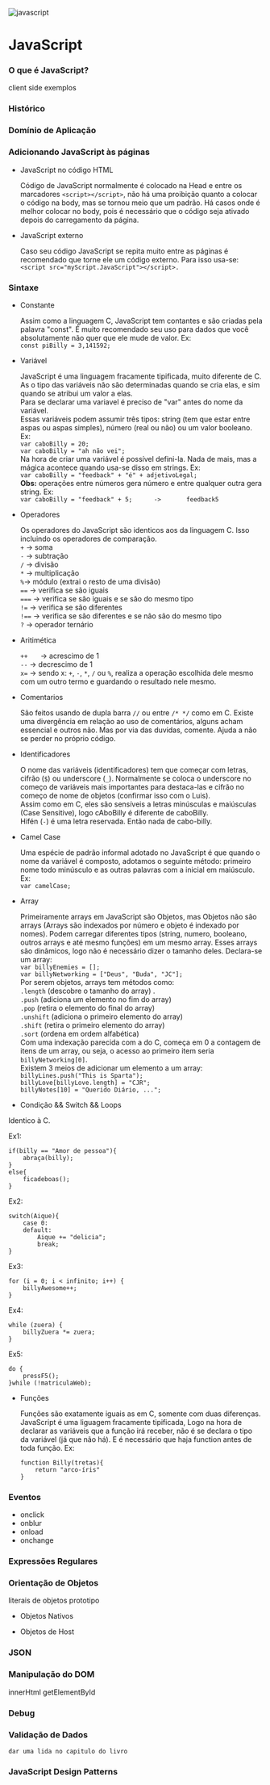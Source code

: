 ![javascript](https://aspblogs.blob.core.windows.net/media/dwahlin/Media/JavaScript-logo.png)
# JavaScript  

### O que é JavaScript?

client side
exemplos

### Histórico

### Domínio de Aplicação

### Adicionando JavaScript às páginas

+ JavaScript no código HTML  

	Código de JavaScript normalmente é colocado na Head e entre os marcadores `<script></script>`, não há uma proibição quanto a colocar o código na body, mas se tornou meio que um padrão. Há casos onde é melhor colocar no body, pois é necessário que o código seja ativado depois do carregamento da página.    

+ JavaScript externo  

	Caso seu código JavaScript se repita muito entre as páginas é recomendado que torne ele um código externo. Para isso usa-se:  
	```<script src="myScript.JavaScript"></script>. ```    

### Sintaxe

+ Constante

	Assim como a linguagem C, JavaScript tem contantes e são criadas pela palavra "const". É muito recomendado seu uso para dados que você absolutamente não quer que ele mude de valor.  Ex:  
```const piBilly = 3,141592;```    

+ Variável

	JavaScript é uma linguagem fracamente tipificada, muito diferente de C. As o tipo das variáveis não são determinadas quando se cria elas, e sim quando se atribui um valor a elas.  
	Para se declarar uma variavel é preciso de "var" antes do nome da variável.  
	Essas variáveis podem assumir três tipos: string (tem que estar entre aspas ou aspas simples), número (real ou não) ou um valor booleano. Ex:  
	```var caboBilly = 20;```  
	```var caboBilly = "ah não vei";```    
	Na hora de criar uma variável é possível defini-la. Nada de mais, mas a mágica acontece quando usa-se disso em strings. Ex:    
    ```var caboBilly = "feedback" + "é" + adjetivoLegal;```  
	**Obs:** operações entre números gera número e entre qualquer outra gera string. Ex:   
	```var caboBilly = "feedback" + 5;      ->       feedback5```  


+ Operadores

	Os operadores do JavaScript são identicos aos da linguagem C. Isso incluindo os operadores de comparação.    
	```+```	-> soma  
	```-```	-> subtração  
	```/```	-> divisão  
	```*```	-> multiplicação   
	```%```-> módulo (extrai o resto de uma divisão)    
	```==```	-> verifica se são iguais    
	```===```	-> verifica se são iguais  e se são do mesmo tipo  
	```!=```	-> verifica se são diferentes   
	```!==```	-> verifica se são diferentes e se não são do mesmo tipo   
	```?```	-> operador ternário  

+ Aritimética

	```++	``` ->	acrescimo de 1  
	```--```	->	decrescimo de 1  
	```x=```	-> sendo x: ```+```, ```-```, ```*```, ```/``` ou ```%```, realiza a operação escolhida dele mesmo com um outro termo e guardando o resultado nele mesmo.  

+ Comentarios
	
	São feitos usando de dupla barra ```//``` ou entre ```/* */``` como em C. Existe uma divergência em relação ao uso de comentários, alguns acham essencial e outros não. Mas por via das duvidas, comente. Ajuda a não se perder no próprio código.   

+ Identificadores
	
	O nome das variáveis (identificadores) tem que começar com letras, cifrão (```$```) ou underscore (```_```). Normalmente se coloca o underscore no começo de variáveis mais importantes para destaca-las e cifrão no começo de nome de objetos (confirmar isso com o Luis).    
	Assim como em C, eles são sensíveis a letras minúsculas e maiúsculas (Case Sensitive), logo cAboBilly é diferente de caboBilly.  
	Hifén (```-```) é uma letra reservada. Então nada de cabo-billy.  

+ Camel Case

	Uma espécie de padrão informal adotado no JavaScript é que quando o nome da variável é composto, adotamos o seguinte método: primeiro nome todo minúsculo e as outras palavras com a inicial em maiúsculo. Ex:  
	```var camelCase;```

+ Array

	Primeiramente arrays em JavaScript são Objetos, mas Objetos não são arrays (Arrays são indexados por número e objeto é indexado por nomes). Podem carregar diferentes tipos (string, numero, booleano, outros arrays e até mesmo funções) em um mesmo array. Esses arrays são dinâmicos, logo não é necessário dizer o tamanho deles. Declara-se um array:  
```var billyEnemies = [];```  
```var billyNetworking = ["Deus", "Buda", "JC"];```  
Por serem objetos, arrays tem métodos como:  
```.length``` (descobre o tamanho do array) .  
```.push``` (adiciona um elemento no fim do array)   
```.pop``` (retira o elemento do final do array)   
```.unshift``` (adiciona o primeiro elemento do array)  
```.shift``` (retira o primeiro elemento do array)  
```.sort``` (ordena em ordem alfabética)    
Com uma indexação parecida com a do C, começa em 0 a contagem de itens de um array, ou seja, o acesso ao primeiro item seria ```billyNetworking[0]```.  
Existem 3 meios de adicionar um elemento a um array:  
```billyLines.push("This is Sparta"); ```  
```billyLove[billyLove.length] = "CJR";```  
```billyNotes[10] = "Querido Diário, ...";```  
	
+ Condição && Switch && Loops

Identico à C.  

Ex1:   
```
if(billy == "Amor de pessoa"){
	abraça(billy);
}
else{
	ficadeboas();
}
```
Ex2:  
```
switch(Aique){
	case 0:
	default:
		Aique += "delicia";
		break;
}
```
Ex3:  
```
for (i = 0; i < infinito; i++) {
    billyAwesome++;
}
```
Ex4:  
```
while (zuera) {
	billyZuera *= zuera;
}
```
Ex5:   
```
do {
    pressF5();
}while (!matriculaWeb); 
```

+ Funções

	Funções são exatamente iguais as em C, somente com duas diferenças. JavaScript é uma liguagem fracamente tipificada, Logo na hora de declarar as variáveis que a função irá receber, não é se declara o tipo da variável (já que não há). E é necessário que haja function antes de toda função.  Ex:  
	```
	function Billy(tretas){  
		return "arco-íris"  
	} 	   
	```

### Eventos

+ onclick
+ onblur
+ onload
+ onchange

### Expressões Regulares

### Orientação de Objetos

literais de objetos
prototipo

+ Objetos Nativos

+ Objetos de Host

### JSON

### Manipulação do DOM

innerHtml
getElementById

### Debug

### Validação de Dados

	dar uma lida no capitulo do livro 

### JavaScript Design Patterns
